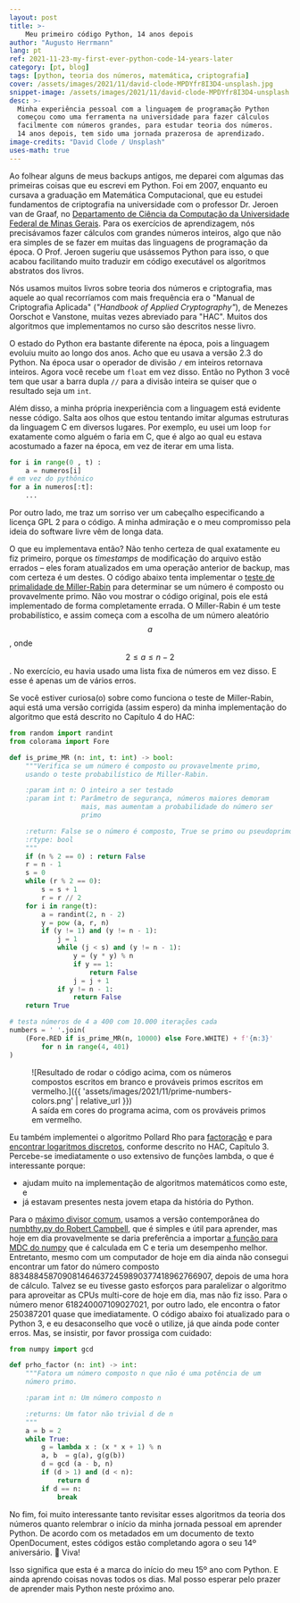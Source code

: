 ```yaml
---
layout: post
title: >-
    Meu primeiro código Python, 14 anos depois
author: "Augusto Herrmann"
lang: pt
ref: 2021-11-23-my-first-ever-python-code-14-years-later
category: [pt, blog]
tags: [python, teoria dos números, matemática, criptografia]
cover: /assets/images/2021/11/david-clode-MPDYfr8I3D4-unsplash.jpg
snippet-image: /assets/images/2021/11/david-clode-MPDYfr8I3D4-unsplash.jpg
desc: >-
  Minha experiência pessoal com a linguagem de programação Python
  começou como uma ferramenta na universidade para fazer cálculos
  facilmente com números grandes, para estudar teoria dos números.
  14 anos depois, tem sido uma jornada prazerosa de aprendizado.
image-credits: "David Clode / Unsplash"
uses-math: true
---
```


Ao folhear alguns de meus backups antigos, me deparei com algumas das
primeiras coisas que eu escrevi em Python. Foi em 2007, enquanto eu
cursava a graduação em Matemática Computacional, que eu estudei
fundamentos de criptografia na universidade com o professor Dr. Jeroen
van de Graaf, no 
[Departamento de Ciência da Computação da Universidade Federal de Minas Gerais](https://dcc.ufmg.br/).
Para os exercícios de aprendizagem, nós precisávamos fazer cálculos
com grandes números inteiros, algo que não era simples de se fazer
em muitas das linguagens de programação da época. O Prof. Jeroen
sugeriu que usássemos Python para isso, o que acabou facilitando
muito traduzir em código executável os algoritmos abstratos dos livros.

Nós usamos muitos livros sobre teoria dos números e criptografia, mas
aquele ao qual recorríamos com mais frequência era o "Manual de
Criptografia Aplicada" (*"Handbook of Applied Cryptography"*), de
Menezes Oorschot e Vanstone, muitas vezes abreviado para "HAC". Muitos
dos algoritmos que implementamos no curso são descritos nesse livro.

O estado do Python era bastante diferente na época, pois a linguagem
evoluiu muito ao longo dos anos. Acho que eu usava a versão 2.3 do
Python. Na época usar o operador de divisão `/` em inteiros retornava
inteiros. Agora você recebe um `float` em vez disso. Então no Python
3 você tem que usar a barra dupla `//` para a divisão inteira se
quiser que o resultado seja um `int`.

Além disso, a minha própria inexperiência com a linguagem está evidente
nesse código. Salta aos olhos que estou tentando imitar algumas
estruturas da linguagem C em diversos lugares. Por exemplo, eu usei um
loop `for` exatamente como alguém o faria em C, que é algo ao qual eu
estava acostumado a fazer na época, em vez de iterar em uma lista.

```python
for i in range(0 , t) :
    a = numeros[i]
# em vez do pythônico
for a in numeros[:t]:
    ...
```

Por outro lado, me traz um sorriso ver um cabeçalho especificando a
licença GPL 2 para o código. A minha admiração e o meu compromisso pela
ideia do software livre vêm de longa data.

O que eu implementava então? Não tenho certeza de qual exatamente eu
fiz primeiro, porque os *timestamps* de modificação do arquivo estão
errados – eles foram atualizados em uma operação anterior de backup,
mas com certeza é um destes.
O código abaixo tenta implementar o
[teste de primalidade de Miller-Rabin](https://pt.wikipedia.org/wiki/Teste_de_primalidade_de_Miller-Rabin)
para determinar se um número é composto ou provavelmente primo. Não vou
mostrar o código original, pois ele está implementado de forma
completamente errada. O Miller-Rabin é um teste probabilístico, e assim
começa com a escolha de um número aleatório $$ a $$, onde $$ 2 \leq a
\leq n - 2 $$. No exercício, eu havia usado uma lista fixa de números em
vez disso. E esse é apenas um de vários erros.

Se você estiver curiosa(o) sobre como funciona o teste de Miller-Rabin,
aqui está uma versão corrigida (assim espero) da minha implementação do
algoritmo que está descrito no Capítulo 4 do HAC:

```python
from random import randint
from colorama import Fore

def is_prime_MR (n: int, t: int) -> bool:
    """Verifica se um número é composto ou provavelmente primo,
    usando o teste probabilístico de Miller-Rabin.

    :param int n: O inteiro a ser testado
    :param int t: Parâmetro de segurança, números maiores demoram
                  mais, mas aumentam a probabilidade do número ser
                  primo

    :return: False se o número é composto, True se primo ou pseudoprimo
    :rtype: bool
    """
    if (n % 2 == 0) : return False
    r = n - 1
    s = 0
    while (r % 2 == 0):
        s = s + 1
        r = r // 2
    for i in range(t):
        a = randint(2, n - 2)
        y = pow (a, r, n)
        if (y != 1) and (y != n - 1):
            j = 1
            while (j < s) and (y != n - 1):
                y = (y * y) % n
                if y == 1:
                    return False
                j = j + 1
            if y != n - 1:
                return False
    return True

# testa números de 4 a 400 com 10.000 iterações cada
numbers = ' '.join(
    (Fore.RED if is_prime_MR(n, 10000) else Fore.WHITE) + f'{n:3}'
        for n in range(4, 401)
)
```

<figure markdown="1">
![Resultado de rodar o código acima, com os números compostos escritos em branco e prováveis primos escritos em vermelho.]({{ 'assets/images/2021/11/prime-numbers-colors.png' | relative_url }})
<figcaption>A saída em cores do programa acima, com os prováveis primos em vermelho.</figcaption>
</figure>

Eu também implementei o algoritmo Pollard Rho para
[factoração](https://en.wikipedia.org/wiki/Pollard%27s_rho_algorithm)
e para
[encontrar logaritmos discretos](https://en.wikipedia.org/wiki/Pollard%27s_rho_algorithm_for_logarithms),
conforme descrito no HAC, Capítulo 3. Percebe-se imediatamente o
uso extensivo de funções lambda, o que é interessante porque:

* ajudam muito na implementação de algoritmos matemáticos como este, e
* já estavam presentes nesta jovem etapa da história do Python.

Para o 
[máximo divisor comum](https://pt.wikipedia.org/wiki/M%C3%A1ximo_divisor_comum),
usamos a versão contemporânea do
[numbthy.py do Robert Campbell](https://github.com/Robert-Campbell-256/Number-Theory-Python/blob/master/numbthy.py#L54),
que é simples e útil para aprender, mas hoje em dia provavelmente
se daria preferência a importar
[a função para MDC do numpy](https://numpy.org/doc/stable/reference/generated/numpy.gcd.html)
que é calculada em C e teria um desempenho melhor. Entretanto, mesmo
com um computador de hoje em dia ainda não consegui encontrar um
fator do número composto 8834884587090814646372459890377418962766907,
depois de uma hora de cálculo. Talvez se eu tivesse gasto esforços
para paralelizar o algoritmo para aproveitar as CPUs multi-core de hoje em dia, mas não fiz isso. Para o número menor 618240007109027021, por outro lado, ele encontra o fator 250387201 quase que imediatamente. O código abaixo foi atualizado para o
Python 3, e eu desaconselho que você o utilize, já que ainda pode
conter erros. Mas, se insistir, por favor prossiga com cuidado:

```python
from numpy import gcd

def prho_factor (n: int) -> int:
    """Fatora um número composto n que não é uma potência de um
    número primo.

    :param int n: Um número composto n

    :returns: Um fator não trivial d de n
    """
    a = b = 2
    while True:
        g = lambda x : (x * x + 1) % n
        a, b  = g(a), g(g(b))
        d = gcd (a - b, n)
        if (d > 1) and (d < n):
            return d
        if d == n:
            break
```

No fim, foi muito interessante tanto revisitar esses algoritmos da
teoria dos números quanto relembrar o início da minha jornada pessoal
em aprender Python. De acordo com os metadados em um documento de
texto OpenDocument, estes códigos estão completando agora o seu 14º
aniversário. 🎂 Viva!

Isso significa que esta é a marca do início do meu 15º ano com Python.
E ainda aprendo coisas novas todos os dias. Mal posso esperar pelo
prazer de aprender mais Python neste próximo ano.
